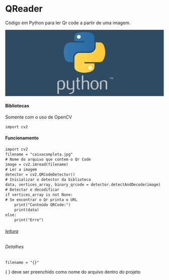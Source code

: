 # QReader

Código em Python para ler Qr code a partir de uma imagem.


![](https://raw.githubusercontent.com/mxtqn/QReader/main/python.png)
#### Bibliotecas

Somente com o uso de OpenCV

```
import cv2
```

#### Funcionamento

```
import cv2
filename = "caixacompleta.jpg"                                          # Nome do arquivo que contem o Qr Code
image = cv2.imread(filename)                                            # Ler a imagem
detector = cv2.QRCodeDetector()                                         # Inicializar o detector da biblioteca
data, vertices_array, binary_qrcode = detector.detectAndDecode(image)   # Detectar e decodificar
if vertices_array is not None:                                          # Se encontrar o Qr printa o URL
    print("Conteúdo QRCode:")
    print(data)
else:
    print("Erro")
``` 
###### [leitura](https://github.com/mxtqn/qr_code/blob/main/leitura)
###### Detalhes 
```
filename = "{}" 
```
{ } deve ser preenchido como nome do arquivo dentro do projeto



